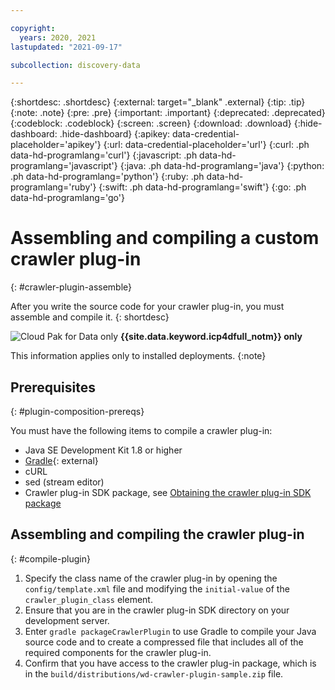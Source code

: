 ```yaml
---

copyright:
  years: 2020, 2021
lastupdated: "2021-09-17"

subcollection: discovery-data

---
```


{:shortdesc: .shortdesc}
{:external: target="_blank" .external}
{:tip: .tip}
{:note: .note}
{:pre: .pre}
{:important: .important}
{:deprecated: .deprecated}
{:codeblock: .codeblock}
{:screen: .screen}
{:download: .download}
{:hide-dashboard: .hide-dashboard}
{:apikey: data-credential-placeholder='apikey'} 
{:url: data-credential-placeholder='url'}
{:curl: .ph data-hd-programlang='curl'}
{:javascript: .ph data-hd-programlang='javascript'}
{:java: .ph data-hd-programlang='java'}
{:python: .ph data-hd-programlang='python'}
{:ruby: .ph data-hd-programlang='ruby'}
{:swift: .ph data-hd-programlang='swift'}
{:go: .ph data-hd-programlang='go'}

# Assembling and compiling a custom crawler plug-in
{: #crawler-plugin-assemble}

After you write the source code for your crawler plug-in, you must assemble and compile it.
{: shortdesc}

![Cloud Pak for Data only](images/desktop.png) **{{site.data.keyword.icp4dfull_notm}} only**

This information applies only to installed deployments.
{:note}

## Prerequisites
{: #plugin-composition-prereqs}

You must have the following items to compile a crawler plug-in:

- Java SE Development Kit 1.8 or higher
- [Gradle](https://gradle.org/install/){: external}
- cURL
- sed (stream editor)
- Crawler plug-in SDK package, see [Obtaining the crawler plug-in SDK package](/docs/discovery-data?topic=discovery-data-crawler-plugin-build#obtain-sdk)

## Assembling and compiling the crawler plug-in
{: #compile-plugin}

1. Specify the class name of the crawler plug-in by opening the `config/template.xml` file and modifying the `initial-value` of the `crawler_plugin_class` element.
1. Ensure that you are in the crawler plug-in SDK directory on your development server.
1. Enter `gradle packageCrawlerPlugin` to use Gradle to compile your Java source code and to create a compressed file that includes all of the required components for the crawler plug-in.
1. Confirm that you have access to the crawler plug-in package, which is in the `build/distributions/wd-crawler-plugin-sample.zip` file.
